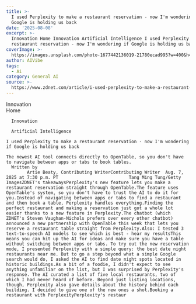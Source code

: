 ```yaml
---
title: >-
  I used Perplexity to make a restaurant reservation - now I'm wondering if
  Google is holding us back
date: '2025-08-08'
excerpt: >-
  Innovation Home Innovation Artificial Intelligence I used Perplexity to make a
  restaurant reservation - now I'm wondering if Google is holding us back...
coverImage: >-
  https://images.unsplash.com/photo-1677442136019-21780ecad995?w=400&h=200&fit=crop&auto=format
author: AIVibe
tags:
  - Ai
category: General AI
source: >-
  https://www.zdnet.com/article/i-used-perplexity-to-make-a-restaurant-reservation-now-im-wondering-if-google-is-holding-us-back/
---
```

Innovation      
      Home
    
      Innovation
    
      Artificial Intelligence
       
    I used Perplexity to make a restaurant reservation - now I'm wondering if Google is holding us back
     
    The newest AI tool connects directly to OpenTable, so you don't have to navigate between apps or tabs to book tables.
      Written by 
            Artie Beaty, Contributing WriterContributing Writer  Aug. 7, 2025 at 7:30 p.m. PT                           Tang Ming Tung/Getty ImagesZDNET's takeawaysPerplexity's new feature lets you make a restaurant reservation straight through OpenTable.The feature uses OpenTable's system, so you don't have to trust the AI to do it for you.Instead of navigating between apps or tabs to find a restaurant and then book a table, Perplexity handles everything.Finding the perfect restaurant and making a reservation just got a whole lot easier thanks to a new feature in Perplexity.The chatbot (which ZDNET's Steven Vaughan-Nichols prefers over every other chatbot) announced a new partnership with OpenTable this week that lets you reserve a restaurant table straight from Perplexity.Also: I tested 3 text-to-speech AI models to see which is best - hear my resultsThis means you can hit up the AI for ideas and make sure you have a table without switching between apps or tabs. To try out the new reservation mode, I presented Perplexity with a simple query: the best date night restaurants near me. But to go a step beyond what a simple Google search would do, I asked the AI to find date night spots located in historic buildings.As a bit of a foodie, I didn't expect to see anything unfamiliar on the list, but I was surprised by Perplexity's response. The AI curated a list of five local restaurants, two of which I had never heard of before. Beyond just listing locations, though, Perplexity also gave details about the history behind each building. I decided to give one of the new ones a shot.Booking a restaurant with PerplexityPerplexity's restaur
